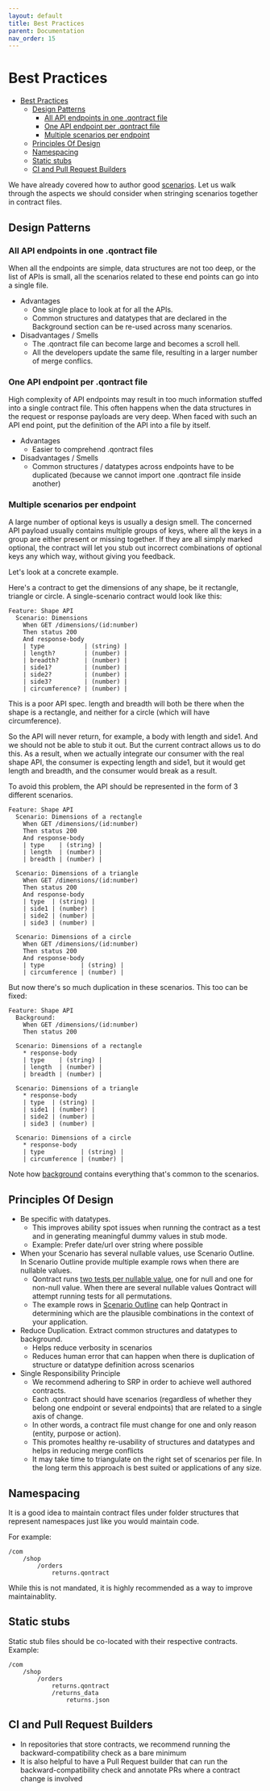 ```yaml
---
layout: default
title: Best Practices
parent: Documentation
nav_order: 15
---
```

Best Practices
========

- [Best Practices](#best-practices)
  - [Design Patterns](#design-patterns)
    - [All API endpoints in one .qontract file](#all-api-endpoints-in-one-qontract-file)
    - [One API endpoint per .qontract file](#one-api-endpoint-per-qontract-file)
    - [Multiple scenarios per endpoint](#multiple-scenarios-per-endpoint)
  - [Principles Of Design](#principles-of-design)
  - [Namespacing](#namespacing)
  - [Static stubs](#static-stubs)
  - [CI and Pull Request Builders](#ci-and-pull-request-builders)

We have already covered how to author good [scenarios](/documentation/language.html). Let us walk through the aspects we should consider when stringing scenarios together in contract files.

## Design Patterns

### All API endpoints in one .qontract file

When all the endpoints are simple, data structures are not too deep, or the list of APIs is small, all the scenarios related to these end points can go into a single file.

* Advantages
    * One single place to look at for all the APIs.
    * Common structures and datatypes that are declared in the Background section can be re-used across many scenarios.
* Disadvantages / Smells
    * The .qontract file can become large and becomes a scroll hell.
    * All the developers update the same file, resulting in a larger number of merge conflics.

### One API endpoint per .qontract file

High complexity of API endpoints may result in too much information stuffed into a single contract file. This often happens when the data structures in the request or response payloads are very deep. When faced with such an API end point, put the definition of the API into a file by itself.

* Advantages
    * Easier to comprehend .qontract files
* Disadvantages / Smells
    * Common structures / datatypes across endpoints have to be duplicated (because we cannot import one .qontract file inside another)

### Multiple scenarios per endpoint

A large number of optional keys is usually a design smell. The concerned API payload usually contains multiple groups of keys, where all the keys in a group are either present or missing together. If they are all simply marked optional, the contract will let you stub out incorrect combinations of optional keys any which way, without giving you feedback.

Let's look at a concrete example.

Here's a contract to get the dimensions of any shape, be it rectangle, triangle or circle. A single-scenario contract would look like this:

```gherkin
Feature: Shape API
  Scenario: Dimensions
    When GET /dimensions/(id:number)
    Then status 200
    And response-body
    | type           | (string) |
    | length?        | (number) |
    | breadth?       | (number) |
    | side1?         | (number) |
    | side2?         | (number) |
    | side3?         | (number) |
    | circumference? | (number) |
```

This is a poor API spec. length and breadth will both be there when the shape is a rectangle, and neither for a circle (which will have circumference).

So the API will never return, for example, a body with length and side1. And we should not be able to stub it out. But the current contract allows us to do this. As a result, when we actually integrate our consumer with the real shape API, the consumer is expecting length and side1, but it would get length and breadth, and the consumer would break as a result.

To avoid this problem, the API should be represented in the form of 3 different scenarios.

```gherkin
Feature: Shape API
  Scenario: Dimensions of a rectangle
    When GET /dimensions/(id:number)
    Then status 200
    And response-body
    | type    | (string) |
    | length  | (number) |
    | breadth | (number) |

  Scenario: Dimensions of a triangle
    When GET /dimensions/(id:number)
    Then status 200
    And response-body
    | type  | (string) |
    | side1 | (number) |
    | side2 | (number) |
    | side3 | (number) |

  Scenario: Dimensions of a circle
    When GET /dimensions/(id:number)
    Then status 200
    And response-body
    | type          | (string) |
    | circumference | (number) |
```

But now there's so much duplication in these scenarios. This too can be fixed:

```gherkin
Feature: Shape API
  Background:
    When GET /dimensions/(id:number)
    Then status 200

  Scenario: Dimensions of a rectangle
    * response-body
    | type    | (string) |
    | length  | (number) |
    | breadth | (number) |

  Scenario: Dimensions of a triangle
    * response-body
    | type  | (string) |
    | side1 | (number) |
    | side2 | (number) |
    | side3 | (number) |

  Scenario: Dimensions of a circle
    * response-body
    | type          | (string) |
    | circumference | (number) |
```

Note how [background](documentation/../language.html#background) contains everything that's common to the scenarios.

## Principles Of Design
* Be specific with datatypes.
    * This improves ability spot issues when running the contract as a test and in generating meaningful dummy values in stub mode.
    * Example: Prefer date/url over string where possible
* When your Scenario has several nullable values, use Scenario Outline. In Scenario Outline provide multiple example rows when there are nullable values.
    * Qontract runs [two tests per nullable value](/documentation/language.html#nullable-operator), one for null and one for non-null value. When there are several nullable values Qontract will attempt running tests for all permutations.
    * The example rows in [Scenario Outline](/documentation/language.html#scenario-outline) can help Qontract in determining which are the plausible combinations in the context of your application.
* Reduce Duplication. Extract common structures and datatypes to background.
    * Helps reduce verbosity in scenarios
    * Reduces human error that can happen when there is duplication of structure or datatype definition across scenarios
* Single Responsibility Principle
    * We recommend adhering to SRP in order to achieve well authored contracts.
    * Each .qontract should have scenarios (regardless of whether they belong one endpoint or several endpoints) that are related to a single axis of change.
    * In other words, a contract file must change for one and only reason (entity, purpose or action).
    * This promotes healthy re-usability of structures and datatypes and helps in reducing merge conflicts
    * It may take time to triangulate on the right set of scenarios per file. In the long term this approach is best suited or applications of any size.

## Namespacing

It is a good idea to maintain contract files under folder structures that represent namespaces just like you would maintain code.

For example:

```
/com
    /shop
        /orders
            returns.qontract
```

While this is not mandated, it is highly recommended as a way to improve maintainablity.

## Static stubs

Static stub files should be co-located with their respective contracts. Example:

```
/com
    /shop
        /orders
            returns.qontract
            /returns_data
                returns.json
```

## CI and Pull Request Builders
* In repositories that store contracts, we recommend running the backward-compatibility check as a bare minimum
* It is also helpful to have a Pull Request builder that can run the backward-compatibility check and annotate PRs where a contract change is involved
